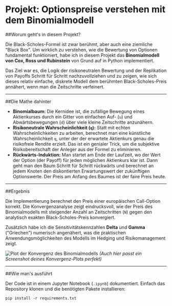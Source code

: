 # Projekt: Optionspreise verstehen mit dem Binomialmodell

##Worum geht's in diesem Projekt?

Die Black-Scholes-Formel ist zwar berühmt, aber auch eine ziemliche "Black Box". Um wirklich zu verstehen, wie die Bewertung von Optionen fundamental funktioniert, habe ich in diesem Projekt das **Binomialmodell von Cox, Ross und Rubinstein** von Grund auf in Python implementiert.

Das Ziel war es, die Logik der risikoneutralen Bewertung und der Replikation von Payoffs Schritt für Schritt nachzuvollziehen und zu zeigen, wie sich dieses relativ einfache, diskrete Modell dem berühmten Black-Scholes-Preis annähert, wenn man die Zeitschritte verfeinert.

---

##Die Mathe dahinter

* **Binomialbaum:** Die Kernidee ist, die zufällige Bewegung eines Aktienkurses durch ein Gitter von einfachen Auf- (`u`) und Abwärtsbewegungen (`d`) über viele kleine Zeitschritte anzunähern.
* **Risikoneutrale Wahrscheinlichkeit (`q`):** Statt mit echten Wahrscheinlichkeiten zu arbeiten, berechnet man eine künstliche Wahrscheinlichkeit `q`, unter der der erwartete Aktienkurs genau die risikofreie Rendite erzielt. Das ist ein genialer Trick, um die subjektive Risikobereitschaft der Anleger aus der Formel zu eliminieren.
* **Rückwärts-Induktion:** Man startet am Ende der Laufzeit, wo der Wert der Option (der Payoff) für jeden möglichen Aktienkurs klar ist. Dann geht man den Baum Schritt für Schritt rückwärts und berechnet an jedem Knoten den diskontierten Erwartungswert der zukünftigen Optionswerte. Der Preis am Anfang des Baumes ist der faire Preis heute.

---

##Ergebnis

Die Implementierung berechnet den Preis einer europäischen Call-Option korrekt. Die Konvergenzanalyse zeigt eindrucksvoll, wie der Preis des Binomialmodells mit steigender Anzahl an Zeitschritten (`N`) gegen den analytisch exakten Black-Scholes-Preis konvergiert.

Zusätzlich habe ich die Sensitivitätskennzahlen **Delta** und **Gamma** ("Griechen") numerisch angenähert, was die praktischen Anwendungsmöglichkeiten des Modells im Hedging und Risikomanagement zeigt.

![Plot der Konvergenz des Binomialmodells](httpstps://i.imgur.com/Binominalmodell.png)
*(Auch hier passt ein Screenshot deines Konvergenz-Plots perfekt)*

---

##Wie man's ausführt

Der Code ist in einem Jupyter Notebook (`.ipynb`) dokumentiert. Einfach das Repository klonen und die benötigten Pakete installieren:

`pip install -r requirements.txt`
